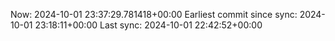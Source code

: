 Now: 2024-10-01 23:37:29.781418+00:00 Earliest commit since sync: 2024-10-01 23:18:11+00:00 Last sync: 2024-10-01 22:42:52+00:00

